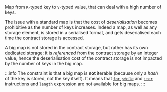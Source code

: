 Map from `K`-typed key to `V`-typed value, that can deal with a high number of keys.

The issue with a standard map is that the cost of *deserialisation* becomes prohibitive as the number of keys increases. Indeed a map, as well as any storage element, is stored in a serialised format, and gets deserialised each time the contract storage is accessed.

A big map is not stored in the contract storage, but rather has its own dedicated storage; it is *referenced* from the contract storage by an integer value, hence the deserialisation cost of the contract storage is not impacted by the number of keys in the big map.

:::info
The constraint is that a big map is **not** iterable (because only a *hash* of the key is stored, not the key itself). It means that [`for`](/docs/reference/instructions#for), [`while`](/docs/reference/instructions#while) and [`iter`](/docs/reference/instructions#iter) instructions and [`length`](/docs/reference/expressions/builtins#length(o%20:%20T)) expression are not available for big maps.
:::